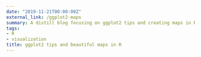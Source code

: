 ```yaml
---
date: "2019-11-21T00:00:00Z"
external_link: /ggplot2-maps
summary: A distill blog focusing on ggplot2 tips and creating maps in R
tags:
- R 
- visualization
title: ggplot2 tips and beautiful maps in R
---
```

